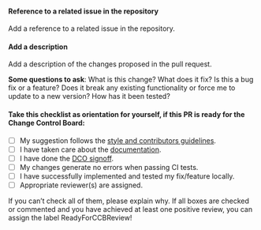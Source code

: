 ﻿#### Reference to a related issue in the repository
Add a reference to a related issue in the repository.

#### Add a description
Add a description of the changes proposed in the pull request.

**Some questions to ask**:
What is this change?
What does it fix?
Is this a bug fix or a feature? Does it break any existing functionality or force me to update to a new version?
How has it been tested?

#### Take this checklist as orientation for yourself, if this PR is ready for the Change Control Board:
- [ ] My suggestion follows the [style and contributors guidelines](https://opensimulationinterface.github.io/osi-documentation/open-simulation-interface/doc/howtocontribute.html).
- [ ] I have taken care about the [documentation](https://opensimulationinterface.github.io/osi-documentation/open-simulation-interface/doc/commenting.html).
- [ ] I have done the [DCO signoff](https://opensimulationinterface.github.io/osi-documentation/open-simulation-interface/doc/howtocontribute.html#developer-certification-of-origin-dco).
- [ ] My changes generate no errors when passing CI tests. 
- [ ] I have successfully implemented and tested my fix/feature locally.
- [ ] Appropriate reviewer(s) are assigned.

If you can’t check all of them, please explain why.
If all boxes are checked or commented and you have achieved at least one positive review, you can assign the label ReadyForCCBReview!
